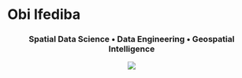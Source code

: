 # Obi Ifediba

<h3 align="center"> Spatial Data Science • Data Engineering • Geospatial Intelligence </h3>

<p align="center">
  <img src="www.linkedin.com/in/obi-ifediba" href="www.linkedin.com/in/obi-ifediba" />
